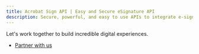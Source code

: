 ```yaml
---
title: Acrobat Sign API | Easy and Secure eSignature API
description: Secure, powerful, and easy to use APIs to integrate e-signatures into your platform, app, or workflow quickly.
---
```


<DCSummaryBlock slots="text, buttons"  background="rgb(254,229,224)" buttonPositionRight variantsTypePrimary="secondary" variantStyleFill = "outline" className="key-features-code-block partner-with-us hero-summary-btn-color hero-below-compo" />

Let's work together to build incredible digital experiences.

- [Partner with us](https://www.adobe.com/documentcloud/integrations/isv-partner-form.html)